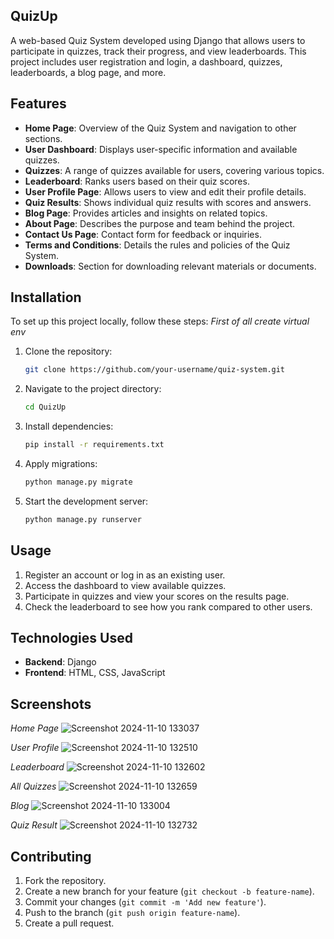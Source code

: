 ## QuizUp
A web-based Quiz System developed using Django that allows users to participate in quizzes, track their progress, and view leaderboards. This project includes user registration and login, a dashboard, quizzes, leaderboards, a blog page, and more.

## Features

- **Home Page**: Overview of the Quiz System and navigation to other sections.
- **User Dashboard**: Displays user-specific information and available quizzes.
- **Quizzes**: A range of quizzes available for users, covering various topics.
- **Leaderboard**: Ranks users based on their quiz scores.
- **User Profile Page**: Allows users to view and edit their profile details.
- **Quiz Results**: Shows individual quiz results with scores and answers.
- **Blog Page**: Provides articles and insights on related topics.
- **About Page**: Describes the purpose and team behind the project.
- **Contact Us Page**: Contact form for feedback or inquiries.
- **Terms and Conditions**: Details the rules and policies of the Quiz System.
- **Downloads**: Section for downloading relevant materials or documents.

## Installation

To set up this project locally, follow these steps:
_First of all create virtual env_

1. Clone the repository:

    ```bash
    git clone https://github.com/your-username/quiz-system.git
    ```

2. Navigate to the project directory:

    ```bash
    cd QuizUp
    ```

3. Install dependencies:

    ```bash
    pip install -r requirements.txt
    ```

4. Apply migrations:

    ```bash
    python manage.py migrate
    ```

5. Start the development server:

    ```bash
    python manage.py runserver
    ```

## Usage

1. Register an account or log in as an existing user.
2. Access the dashboard to view available quizzes.
3. Participate in quizzes and view your scores on the results page.
4. Check the leaderboard to see how you rank compared to other users.

## Technologies Used

- **Backend**: Django
- **Frontend**: HTML, CSS, JavaScript


## Screenshots

_Home Page_
![Screenshot 2024-11-10 133037](https://github.com/user-attachments/assets/8021f6d0-6dad-441a-91e1-51f9d55c36f0)


_User Profile_
![Screenshot 2024-11-10 132510](https://github.com/user-attachments/assets/4815c4c4-ccf1-4454-97d1-1e985cf54e9b)

_Leaderboard_
![Screenshot 2024-11-10 132602](https://github.com/user-attachments/assets/90c3970d-200c-4edc-8219-a2ef16a504e2)

_All Quizzes_
![Screenshot 2024-11-10 132659](https://github.com/user-attachments/assets/1a001f71-3115-4de9-a379-7e48b708fb68)

_Blog_
![Screenshot 2024-11-10 133004](https://github.com/user-attachments/assets/a9383f4d-020e-4416-bcc3-eb7d9929fbfb)

_Quiz Result_
![Screenshot 2024-11-10 132732](https://github.com/user-attachments/assets/f3a3247e-b7be-461d-b840-1d1c7748ea61)









## Contributing

1. Fork the repository.
2. Create a new branch for your feature (`git checkout -b feature-name`).
3. Commit your changes (`git commit -m 'Add new feature'`).
4. Push to the branch (`git push origin feature-name`).
5. Create a pull request.
